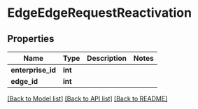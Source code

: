 # EdgeEdgeRequestReactivation

## Properties
Name | Type | Description | Notes
------------ | ------------- | ------------- | -------------
**enterprise_id** | **int** |  | 
**edge_id** | **int** |  | 

[[Back to Model list]](../README.md#documentation-for-models) [[Back to API list]](../README.md#documentation-for-api-endpoints) [[Back to README]](../README.md)



